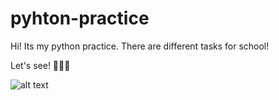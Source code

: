 # pyhton-practice
 
 Hi!
Its my python practice.
There are different tasks for school!



Let's see!
🐍🐍🐍


![alt text](https://shwanoff.ru/wp-content/uploads/2019/02/Python-programming.jpg)

